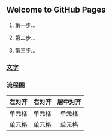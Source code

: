## Welcome to GitHub Pages

1. 第一步...

2. 第二步...

3. 第三步...


### [文字](1.html)


### 流程图

| 左对齐 | 右对齐 | 居中对齐 |
| :-----| ----: | :----: |
| 单元格 | 单元格 | 单元格 |
| 单元格 | 单元格 | 单元格 |
